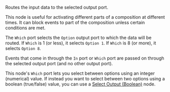 Routes the input data to the selected output port.

This node is useful for activating different parts of a composition at different times. It can block events to part of the composition unless certain conditions are met.

The `Which` port selects the `Option` output port to which the data will be routed. If `Which` is 1 (or less), it selects `Option 1`. If `Which` is 8 (or more), it selects `Option 8`.

Events that come in through the `In` port or `Which` port are passed on through the selected output port (and no other output port).

This node's `Which` port lets you select between options using an integer (numerical) value. If instead you want to select between two options using a boolean (true/false) value, you can use a [Select Output (Boolean)](vuo-node://vuo.select.out.boolean) node.
